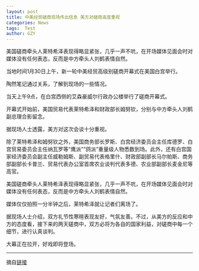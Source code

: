 ```yaml
---
layout: post
title: 中美经贸磋商现场传出信息 美方对磋商高度重视
categories: News
tags:  Test
author: GZY
---
```


美国磋商牵头人莱特希泽表现得略显紧张，几乎一声不吭，在开场媒体见面会时对媒体没有任何表态，反而是中方牵头人刘鹤表情自然。

当地时间1月30日上午，新一轮中美经贸高级别磋商开幕式在美国白宫举行。

陶然笔记通过关系，了解到现场的一些情况。

当天上午9点，在白宫西侧的艾森豪威尔行政办公楼举行了磋商开幕式。

开幕式开始前，美国贸易代表莱特希泽和财政部长姆努钦，分别与中方牵头人刘鹤副总理合影留念。

据现场人士透露，美方对这次会谈十分重视。

除了莱特希泽和姆努钦之外，美国商务部长罗斯、白宫经济委员会主任库德罗、白宫贸易委员会主任纳瓦罗等“鹰派”“鸽派”重量级人物悉数到场。此外，还有白宫国家经济委员会副主任威勒姆斯、副贸易代表格里什、财政部副部长马尔帕斯、商务部副部长卡普兰、贸易代表办公室首席农业谈判代表多德、农业部副部长麦金尼等高官。

美国磋商牵头人莱特希泽表现得略显紧张，几乎一声不吭，在开场媒体见面会时对媒体没有任何表态，反而是中方牵头人刘鹤表情自然。

媒体仅仅拍照一分半钟之后，莱特希泽就让记者们离场了。

据现场人士介绍，双方礼节性寒暄表现友好，气氛友善。不过，从美方的反应和中方的态度看，接下来的两天磋商中，双方必将为各自的国家利益，对磋商中每一个细节，进行认真谈判。

大幕正在拉开，好戏即将登场。

*****

摘自[链接](https://new.qq.com/cmsn/20190131/20190131001442.html)